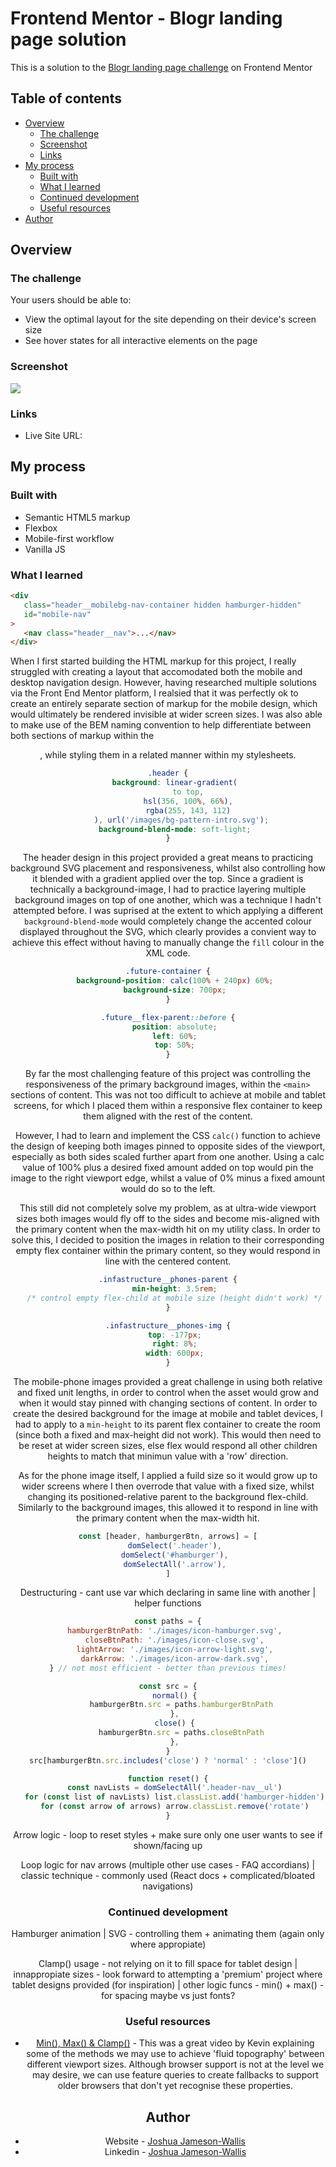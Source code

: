 # Frontend Mentor - Blogr landing page solution

This is a solution to the [Blogr landing page challenge](https://www.frontendmentor.io/challenges/blogr-landing-page-EX2RLAApP) on Frontend Mentor

## Table of contents

-  [Overview](#overview)
   -  [The challenge](#the-challenge)
   -  [Screenshot](#screenshot)
   -  [Links](#links)
-  [My process](#my-process)
   -  [Built with](#built-with)
   -  [What I learned](#what-i-learned)
   -  [Continued development](#continued-development)
   -  [Useful resources](#useful-resources)
-  [Author](#author)

## Overview

### The challenge

Your users should be able to:

-  View the optimal layout for the site depending on their device's screen size
-  See hover states for all interactive elements on the page

### Screenshot

![](./Screenshot.png)

### Links

-  Live Site URL:

## My process

### Built with

-  Semantic HTML5 markup
-  Flexbox
-  Mobile-first workflow
-  Vanilla JS

### What I learned

```html
<div
   class="header__mobilebg-nav-container hidden hamburger-hidden"
   id="mobile-nav"
>
   <nav class="header__nav">...</nav>
</div>
```

When I first started building the HTML markup for this project, I really struggled with creating a layout that accomodated both the mobile and desktop navigation design. However, having researched multiple solutions via the Front End Mentor platform, I realsied that it was perfectly ok to create an entirely separate section of markup for the mobile design, which would ultimately be rendered invisible at wider screen sizes. I was also able to make use of the BEM naming convention to help differentiate between both sections of markup within the <header>, while styling them in a related manner within my stylesheets.

```css
.header {
   background: linear-gradient(
         to top,
         hsl(356, 100%, 66%),
         rgba(255, 143, 112)
      ), url('/images/bg-pattern-intro.svg');
   background-blend-mode: soft-light;
}
```

The header design in this project provided a great means to practicing background SVG placement and responsiveness, whilst also controlling how it blended with a gradient applied over the top. Since a gradient is technically a background-image, I had to practice layering multiple background images on top of one another, which was a technique I hadn't attempted before. I was suprised at the extent to which applying a different `background-blend-mode` would completely change the accented colour displayed throughout the SVG, which clearly provides a convient way to achieve this effect without having to manually change the `fill` colour in the XML code.

```css
.future-container {
   background-position: calc(100% + 240px) 60%;
   background-size: 700px;
}

.future__flex-parent::before {
   position: absolute;
   left: 60%;
   top: 50%;
}
```

By far the most challenging feature of this project was controlling the responsiveness of the primary background images, within the `<main>` sections of content. This was not too difficult to achieve at mobile and tablet screens, for which I placed them within a responsive flex container to keep them aligned with the rest of the content.

However, I had to learn and implement the CSS `calc()` function to achieve the design of keeping both images pinned to opposite sides of the viewport, especially as both sides scaled further apart from one another. Using a calc value of 100% plus a desired fixed amount added on top would pin the image to the right viewport edge, whilst a value of 0% minus a fixed amount would do so to the left.

This still did not completely solve my problem, as at ultra-wide viewport sizes both images would fly off to the sides and become mis-aligned with the primary content when the max-width hit on my utility class. In order to solve this, I decided to position the images in relation to their corresponding empty flex container within the primary content, so they would respond in line with the centered content.

```css
.infastructure__phones-parent {
   min-height: 3.5rem;
   /* control empty flex-child at mobile size (height didn't work) */
}

.infastructure__phones-img {
   top: -177px;
   right: 8%;
   width: 600px;
}
```

The mobile-phone images provided a great challenge in using both relative and fixed unit lengths, in order to control when the asset would grow and when it would stay pinned with changing sections of content. In order to create the desired background for the image at mobile and tablet devices, I had to apply to a `min-height` to its parent flex container to create the room (since both a fixed and max-height did not work). This would then need to be reset at wider screen sizes, else flex would respond all other children heights to match that minimun value with a 'row' direction.

As for the phone image itself, I applied a fuild size so it would grow up to wider screens where I then overrode that value with a fixed size, whilst changing its positioned-relative parent to the background flex-child. Similarly to the background images, this allowed it to respond in line with the primary content when the max-width hit.

```js
const [header, hamburgerBtn, arrows] = [
   domSelect('.header'),
   domSelect('#hamburger'),
   domSelectAll('.arrow'),
]
```

Destructuring - cant use var which declaring in same line with another | helper functions

```js
const paths = {
   hamburgerBtnPath: './images/icon-hamburger.svg',
   closeBtnPath: './images/icon-close.svg',
   lightArrow: './images/icon-arrow-light.svg',
   darkArrow: './images/icon-arrow-dark.svg',
} // not most efficient - better than previous times!

const src = {
   normal() {
      hamburgerBtn.src = paths.hamburgerBtnPath
   },
   close() {
      hamburgerBtn.src = paths.closeBtnPath
   },
}
src[hamburgerBtn.src.includes('close') ? 'normal' : 'close']()
```

```js
function reset() {
   const navLists = domSelectAll('.header-nav__ul')
   for (const list of navLists) list.classList.add('hamburger-hidden')
   for (const arrow of arrows) arrow.classList.remove('rotate')
}
```

Arrow logic - loop to reset styles + make sure only one user wants to see if shown/facing up

Loop logic for nav arrows (multiple other use cases - FAQ accordians) | classic technique - commonly used (React docs + complicated/bloated navigations)

### Continued development

Hamburger animation | SVG - controlling them + animating them (again only where appropiate)

Clamp() usage - not relying on it to fill space for tablet design | innappropiate sizes - look forward to attempting a 'premium' project where tablet designs provided (for inspiration) | other logic funcs - min() + max() - for spacing maybe vs just fonts?

### Useful resources

-  [Min(), Max() & Clamp()](https://www.youtube.com/watch?v=U9VF-4euyRo&ab_channel=KevinPowell) - This was a great video by Kevin explaining some of the methods we may use to achieve 'fluid topography' between different viewport sizes. Although browser support is not at the level we may desire, we can use feature queries to create fallbacks to support older browsers that don't yet recognise these properties.

## Author

-  Website - [Joshua Jameson-Wallis](https://joshuajamesonwallis.com)
-  Linkedin - [Joshua Jameson-Wallis]()
